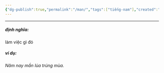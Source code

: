 ```yaml
---
{"dg-publish":true,"permalink":"/man/","tags":["tiếng-nam"],"created":"2025-08-14T09:08:53.955+07:00"}
---
```


---

##### định nghĩa:
làm việc gì đó

##### ví dụ:
*Năm nay mần lúa trúng mùa.*
